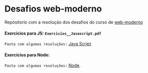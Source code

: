 # Desafios web-moderno

Repósitorio com a resolução dos desafios do curso de [web-moderno](https://github.com/igfeitall/web-moderno)

#### Exercícios para JS: `Exercicios__Javascript.pdf`
`Pasta com algumas resoluções:` [Java Script](https://github.com/igfeitall/desafios-web-moderno/tree/main/JavaScript).

#### Exercícios para Node:

`Pasta com algumas resoluções:` [Node](https://github.com/igfeitall/desafios-web-moderno/tree/main/Node).

